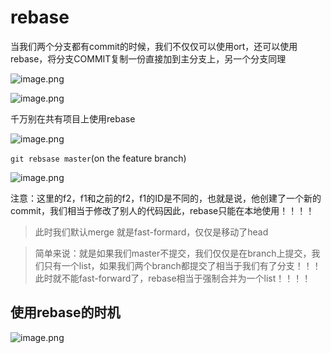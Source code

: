 # rebase

当我们两个分支都有commit的时候，我们不仅仅可以使用ort，还可以使用rebase，将分支COMMIT复制一份直接加到主分支上，另一个分支同理

![image.png](https://s2.loli.net/2022/12/19/23ndD6XEzIRypHr.png)

![image.png](https://s2.loli.net/2022/12/19/sOEg639vGh1SCq4.png)

千万别在共有项目上使用rebase

![image.png](https://s2.loli.net/2022/12/18/vaQ8CH4AMoBwjck.png)

`git rebsase master`(on the feature branch)

![image.png](https://s2.loli.net/2022/12/19/Zd75S8qui6B1nvl.png)

注意：这里的f2，f1和之前的f2，f1的ID是不同的，也就是说，他创建了一个新的commit，我们相当于修改了别人的代码因此，rebase只能在本地使用！！！！

> 此时我们默认merge 就是fast-formard，仅仅是移动了head

> 简单来说：就是如果我们master不提交，我们仅仅是在branch上提交，我们只有一个list，如果我们两个branch都提交了相当于我们有了分支！！！此时就不能fast-forward了，rebase相当于强制合并为一个list！！！！

## 使用rebase的时机

![image.png](https://s2.loli.net/2022/12/19/LRmAopk5FrWQ3PN.png)